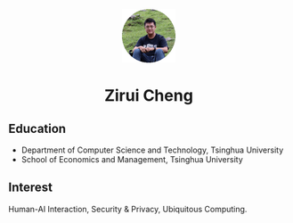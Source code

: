 <center><img src="ziruicheng.gif" style="zoom:50%;" /></center>
<h1 align="center">Zirui Cheng</h1>

## Education
+ Department of Computer Science and Technology, Tsinghua University
+ School of Economics and Management, Tsinghua University

## Interest
Human-AI Interaction, Security & Privacy, Ubiquitous Computing.